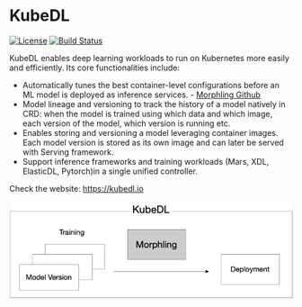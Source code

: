 # KubeDL

[![License](https://img.shields.io/badge/license-Apache%202-4EB1BA.svg)](https://www.apache.org/licenses/LICENSE-2.0.html)
[![Build Status](https://travis-ci.com/alibaba/kubedl.svg?branch=master)](https://travis-ci.com/alibaba/kubedl)

KubeDL enables deep learning workloads to run on Kubernetes more easily and efficiently. Its core functionalities include:

- Automatically tunes the best container-level configurations before an ML model is deployed as inference services. - [Morphling Github](https://github.com/alibaba/morphling)
- Model lineage and versioning to track the history of a model natively in CRD: when the model is trained using which data and which image, each version of the model, which version is running etc. 
- Enables storing and versioning a model leveraging container images. Each model version is stored as its own image and can later be served with Serving framework.  
- Support inference frameworks and training workloads (Mars, XDL, ElasticDL, Pytorch)in a single unified controller.

Check the website: https://kubedl.io


<div align="center">
 <img src="docs/img/kubedl.png" width="700" title="">
</div> <br/>
